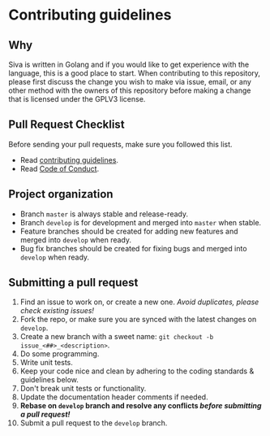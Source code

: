 # Contributing guidelines

## Why
Siva is written in Golang and if you would like to get experience with the language, this is a good place to start.
When contributing to this repository, please first discuss the change you wish to make via issue,
email, or any other method with the owners of this repository before making a change that is licensed under the GPLV3 license.

## Pull Request Checklist
Before sending your pull requests, make sure you followed this list.

- Read [contributing guidelines](CONTRIBUTING.md).
- Read [Code of Conduct](CODE_OF_CONDUCT.md).


## Project organization

* Branch `master` is always stable and release-ready.
* Branch `develop` is for development and merged into `master` when stable.
* Feature branches should be created for adding new features and merged into `develop` when ready.
* Bug fix branches should be created for fixing bugs and merged into `develop` when ready.

## Submitting a pull request

1. Find an issue to work on, or create a new one. *Avoid duplicates, please check existing issues!*
2. Fork the repo, or make sure you are synced with the latest changes on `develop`.
3. Create a new branch with a sweet name: `git checkout -b issue_<##>_<description>`.
4. Do some programming.
5. Write unit tests.
6. Keep your code nice and clean by adhering to the coding standards & guidelines below.
7. Don't break unit tests or functionality.
8. Update the documentation header comments if needed.
9. **Rebase on `develop` branch and resolve any conflicts _before submitting a pull request!_**
10. Submit a pull request to the `develop` branch.



 <!-- Copyright (C) 2022 Eunimart Omnichannel Pvt Ltd. (www.eunimart.com)
 All rights reserved.
 This program is free software: you can redistribute it and/or modify
 it under the terms of the GNU Lesser General Public License v3.0 as published by
 the Free Software Foundation, either version 3 of the License, or
 (at your option) any later version.
 This program is distributed in the hope that it will be useful,
 but WITHOUT ANY WARRANTY; without even the implied warranty of
 MERCHANTABILITY or FITNESS FOR A PARTICULAR PURPOSE.  See the
 GNU Lesser General Public License v3.0 for more details.
 You should have received a copy of the GNU Lesser General Public License v3.0
 along with this program.  If not, see <https://www.gnu.org/licenses/lgpl-3.0.html/>. -->